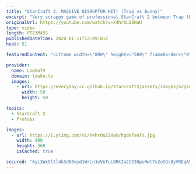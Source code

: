 ```yaml
---
title: "StarCraft 2: MASSIVE DISRUPTOR HIT! (Trap vs Bunny)"
excerpt: "Very scrappy game of professional StarCraft 2 between Trap (Protoss) and Bunny (Terran). Both players make several of mistakes in the match, which is why it gets extremely hectic. From accidential Colossus rally points, to a massive Disruptor hit. Terran vs Protoss has quickly become one of my favourites,"
originalUrl: https://youtube.com/watch?v=X4hrOu22HaU
type: video
length: PT23M45S
publishedDateTime: 2020-01-11T12:09:01Z
heat: 51

featuredContent: "<iframe width=\"800\" height=\"500\" frameborder=\"0\" src=\"https://www.youtube.com/embed/X4hrOu22HaU\" allow=\"accelerometer; autoplay; encrypted-media; gyroscope; picture-in-picture\" allowfullscreen></iframe>"

provider:
  name: LowkoTV
  domain: lowko.tv
  images:
    - url: https://everyday-cc.github.io/starcraft2/assets/images/organizations/lowko.tv-50x50.jpg
      width: 50
      height: 50

topics:
  - StarCraft 2
  - Protoss

images:
  - url: https://i.ytimg.com/vi/X4hrOu22HaU/hqdefault.jpg
    width: 480
    height: 360
    isCached: true

secured: "6yL3WxSltl4kSd88qsd1WrLn1eVnTuL8RkIa2CE3UpsMwt7s2uSGs8yVREqA5QzX8SzKJWtFMTLWgCFLNFHN+yHL+ikNUTCHQh5f2rK7MPPKzAvLKUfz3cQIoNC30BYrDWElZOtRCueOL3ijQYs8nHXFZsGoIS5+mOtuMop2oJWDU7oL48I9dIjGCdxmAtDFRHsFrVxf1t5u56/8QQ9GMkRwJyXosmO01Y4O1HZZRh3KUOmqRFy53xiwhrHNbLoClwT/Q7id8Cv684k2El6IjfBmlEgMa5Cp/f75br8vQdP+9m5w9E8K3AxsCw6Sv1rVliK7vCuYyQuw+lirW0akWhD6fHu2YKveRqDcILI0Q5b//vENmZicWOaMlZPOGA1YXA9omrUdvRAZ6S+aJdoPrNQmeMPeCT+SDhUrbLuzUOjM+N4KjpL37JM1wozmewS6;K2JUFUUsXZHZqDMXbhObug=="
---
```


